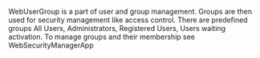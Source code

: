 WebUserGroup is a part of user and group management. Groups are then used for security management like access control. There are predefined groups All Users, Administrators, Registered Users, Users waiting activation. To manage groups and their membership see WebSecurityManagerApp